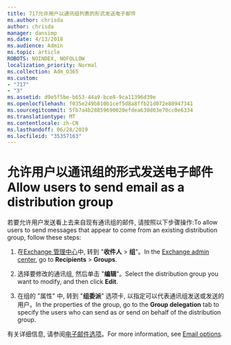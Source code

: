 ```yaml
---
title: 717允许用户以通讯组列表的形式发送电子邮件
ms.author: chrisda
author: chrisda
manager: dansimp
ms.date: 4/13/2018
ms.audience: Admin
ms.topic: article
ROBOTS: NOINDEX, NOFOLLOW
localization_priority: Normal
ms.collection: Adm_O365
ms.custom:
- "717"
- "3"
ms.assetid: d9e5f5be-b653-44a9-bce8-9ca11396d39e
ms.openlocfilehash: f035e249b810b1cef5d8a8ffb21d072e88947341
ms.sourcegitcommit: 5fb7a4b28859690020efdea630d03e70cc0e6334
ms.translationtype: MT
ms.contentlocale: zh-CN
ms.lasthandoff: 06/28/2019
ms.locfileid: "35357163"
---
```

# <a name="allow-users-to-send-email-as-a-distribution-group"></a><span data-ttu-id="4b3eb-102">允许用户以通讯组的形式发送电子邮件</span><span class="sxs-lookup"><span data-stu-id="4b3eb-102">Allow users to send email as a distribution group</span></span>

<span data-ttu-id="4b3eb-103">若要允许用户发送看上去来自现有通讯组的邮件, 请按照以下步骤操作:</span><span class="sxs-lookup"><span data-stu-id="4b3eb-103">To allow users to send messages that appear to come from an existing distribution group, follow these steps:</span></span>

1. <span data-ttu-id="4b3eb-104">在[Exchange 管理中心](https://outlook.office365.com/ecp/)中, 转到 "**收件人** \> **组**"。</span><span class="sxs-lookup"><span data-stu-id="4b3eb-104">In the [Exchange admin center](https://outlook.office365.com/ecp/), go to **Recipients** \> **Groups**.</span></span>

2. <span data-ttu-id="4b3eb-105">选择要修改的通讯组, 然后单击 "**编辑**"。</span><span class="sxs-lookup"><span data-stu-id="4b3eb-105">Select the distribution group you want to modify, and then click **Edit**.</span></span>

3. <span data-ttu-id="4b3eb-106">在组的 "属性" 中, 转到 "**组委派**" 选项卡, 以指定可以代表通讯组发送或发送的用户。</span><span class="sxs-lookup"><span data-stu-id="4b3eb-106">In the properties of the group, go to the **Group delegation** tab to specify the users who can send as or send on behalf of the distribution group.</span></span>

<span data-ttu-id="4b3eb-107">有关详细信息, 请参阅[电子邮件选项](https://technet.microsoft.com/library/bb124513.aspx#groupdelegation)。</span><span class="sxs-lookup"><span data-stu-id="4b3eb-107">For more information, see [Email options](https://technet.microsoft.com/library/bb124513.aspx#groupdelegation).</span></span>
